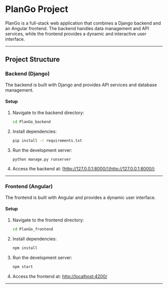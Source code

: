 # PlanGo Project

PlanGo is a full-stack web application that combines a Django backend and an Angular frontend. The backend handles data management and API services, while the frontend provides a dynamic and interactive user interface.

---

## Project Structure

### Backend (Django)

The backend is built with Django and provides API services and database management.

#### Setup

1. Navigate to the backend directory:
    ```bash
    cd PlanGo_backend
    ```

2. Install dependencies:
    ```bash
    pip install -r requirements.txt
    ```

3. Run the development server:
    ```bash
    python manage.py runserver
    ```

4. Access the backend at: [http://127.0.0.1:8000/](http://127.0.0.1:8000/)

---

### Frontend (Angular)

The frontend is built with Angular and provides a dynamic user interface.

#### Setup

1. Navigate to the frontend directory:
    ```bash
    cd PlanGo_frontend
    ```

2. Install dependencies:
    ```bash
    npm install
    ```

3. Run the development server:
    ```bash
    npm start
    ```

4. Access the frontend at: [http://localhost:4200/](http://localhost:4200/)

---
